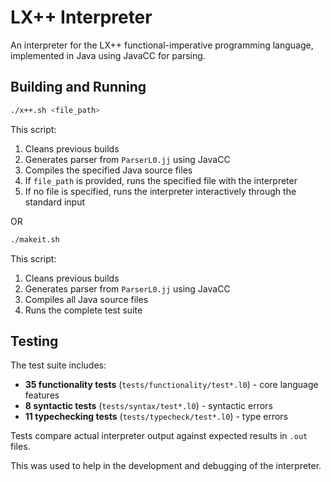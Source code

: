 # LX++ Interpreter

An interpreter for the LX++ functional-imperative programming language, implemented in Java using JavaCC for parsing.

## Building and Running

```bash
./x++.sh <file_path>
```

This script:
1. Cleans previous builds
2. Generates parser from `ParserL0.jj` using JavaCC
3. Compiles the specified Java source files
4. If `file_path` is provided, runs the specified file with the interpreter
5. If no file is specified, runs the interpreter interactively through the standard input

OR

```bash
./makeit.sh
```

This script:
1. Cleans previous builds
2. Generates parser from `ParserL0.jj` using JavaCC
3. Compiles all Java source files
4. Runs the complete test suite

## Testing

The test suite includes:
- **35 functionality tests** (`tests/functionality/test*.l0`) - core language features
- **8 syntactic tests** (`tests/syntax/test*.l0`) - syntactic errors
- **11 typechecking tests** (`tests/typecheck/test*.l0`) - type errors

Tests compare actual interpreter output against expected results in `.out` files.

This was used to help in the development and debugging of the interpreter.